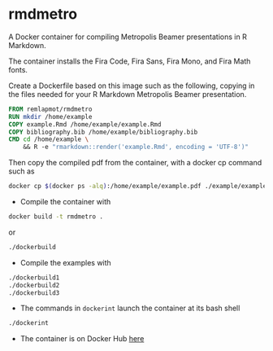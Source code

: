 # rmdmetro
A Docker container for compiling Metropolis Beamer presentations in R Markdown.

The container installs the Fira Code, Fira Sans, Fira Mono, and Fira Math fonts.

Create a Dockerfile based on this image such as the following, copying in the files needed for your R Markdown Metropolis Beamer presentation.
```dockerfile
FROM remlapmot/rmdmetro
RUN mkdir /home/example
COPY example.Rmd /home/example/example.Rmd
COPY bibliography.bib /home/example/bibliography.bib 
CMD cd /home/example \ 
    && R -e "rmarkdown::render('example.Rmd', encoding = 'UTF-8')"
```

Then copy the compiled pdf from the container, with a docker cp command such as
```bash
docker cp $(docker ps -alq):/home/example/example.pdf ./example/example.pdf
```

* Compile the container with
```bash
docker build -t rmdmetro .
```
or 
```bash
./dockerbuild
```

* Compile the examples with
```bash
./dockerbuild1
./dockerbuild2
./dockerbuild3
```

* The commands in `dockerint` launch the container at its bash shell
```bash
./dockerint
```

* The container is on Docker Hub [here](https://hub.docker.com/r/remlapmot/rmdmetro)
